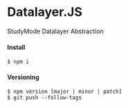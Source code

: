 # Datalayer.JS
StudyMode Datalayer Abstraction


#### Install
```
$ npm i
```


#### Versioning
```
$ npm version [major | minor | patch]
$ git push --follow-tags
```